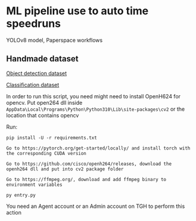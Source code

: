 # ML pipeline use to auto time speedruns
YOLOv8 model, Paperspace workflows
## Handmade dataset
[Object detection dataset](https://universe.roboflow.com/auto-time/autotime)

[Classification dataset](https://universe.roboflow.com/auto-time/auto-time-classify)

In order to run this script, you need might need to install OpenH624 for opencv. Put open264 dll inside 
`AppData\Local\Programs\Python\Python310\Lib\site-packages\cv2` or the location that contains opencv

Run:
```
pip install -U -r requirements.txt

Go to https://pytorch.org/get-started/locally/ and install torch with the corresponding CUDA version

Go to https://github.com/cisco/openh264/releases, download the openh264 dll and put into cv2 package folder

Go to https://ffmpeg.org/, download and add ffmpeg binary to environment variables

py entry.py
```

You need an Agent account or an Admin account on TGH to perform this action